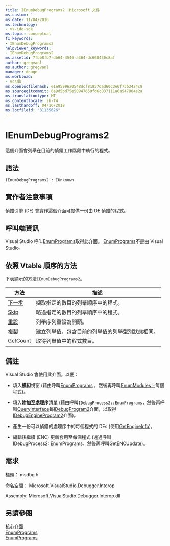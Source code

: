 ```yaml
---
title: IEnumDebugPrograms2 |Microsoft 文件
ms.custom: ''
ms.date: 11/04/2016
ms.technology:
- vs-ide-sdk
ms.topic: conceptual
f1_keywords:
- IEnumDebugPrograms2
helpviewer_keywords:
- IEnumDebugPrograms2
ms.assetid: 7fbb8fb7-db64-4546-a364-dc668430c8af
author: gregvanl
ms.author: gregvanl
manager: douge
ms.workload:
- vssdk
ms.openlocfilehash: e1e95996a0548dcf81957dad60c3e6f73b3424c8
ms.sourcegitcommit: 6a9d5bd75e50947659fd6c837111a6a547884e2a
ms.translationtype: MT
ms.contentlocale: zh-TW
ms.lasthandoff: 04/16/2018
ms.locfileid: "31135626"
---
```

# <a name="ienumdebugprograms2"></a>IEnumDebugPrograms2
這個介面會列舉在目前的偵錯工作階段中執行的程式。  
  
## <a name="syntax"></a>語法  
  
```  
IEnumDebugPrograms2 : IUnknown  
```  
  
## <a name="notes-for-implementers"></a>實作者注意事項  
 偵錯引擎 (DE) 會實作這個介面可提供一份由 DE 偵錯的程式。  
  
## <a name="notes-for-callers"></a>呼叫端資訊  
 Visual Studio 呼叫[EnumPrograms](../../../extensibility/debugger/reference/idebugprocess2-enumprograms.md)取得此介面。 [EnumPrograms](../../../extensibility/debugger/reference/idebugengine2-enumprograms.md)不是由 Visual Studio。  
  
## <a name="methods-in-vtable-order"></a>依照 Vtable 順序的方法  
 下表顯示的方法`IEnumDebugPrograms2`。  
  
|方法|描述|  
|------------|-----------------|  
|[下一步](../../../extensibility/debugger/reference/ienumdebugprograms2-next.md)|擷取指定的數目的列舉順序中的程式。|  
|[Skip](../../../extensibility/debugger/reference/ienumdebugprograms2-skip.md)|略過指定的數目的列舉順序中的程式。|  
|[重設](../../../extensibility/debugger/reference/ienumdebugprograms2-reset.md)|列舉序列重設為開頭。|  
|[複製](../../../extensibility/debugger/reference/ienumdebugprograms2-clone.md)|建立列舉值，包含目前的列舉值的列舉型別狀態相同。|  
|[GetCount](../../../extensibility/debugger/reference/ienumdebugprograms2-getcount.md)|取得列舉值中的程式數目。|  
  
## <a name="remarks"></a>備註  
 Visual Studio 會使用此介面，以便：  
  
-   填入**模組**視窗 (藉由呼叫[EnumPrograms](../../../extensibility/debugger/reference/idebugprocess2-enumprograms.md) ，然後再呼叫[EnumModules](../../../extensibility/debugger/reference/idebugprogram2-enummodules.md)上每個程式)。  
  
-   填入**附加至處理序**清單 (藉由呼叫`IDebugProcess2::EnumPrograms`，然後再呼叫[QueryInterface](/cpp/atl/queryinterface)每[IDebugProgram2](../../../extensibility/debugger/reference/idebugprogram2.md)介面，以取得[IDebugEngineProgram2](../../../extensibility/debugger/reference/idebugengineprogram2.md)介面)。  
  
-   產生一份可以偵錯的處理序中的每個程式的 DEs (使用[GetEngineInfo](../../../extensibility/debugger/reference/idebugprogram2-getengineinfo.md))。  
  
-   編輯後繼續 (ENC) 更新套用至每個程式 (透過呼叫 IDebugProcess2::EnumPrograms，然後再呼叫[GetENCUpdate](../../../extensibility/debugger/reference/idebugprogram2-getencupdate.md))。  
  
## <a name="requirements"></a>需求  
 標頭： msdbg.h  
  
 命名空間： Microsoft.VisualStudio.Debugger.Interop  
  
 Assembly: Microsoft.VisualStudio.Debugger.Interop.dll  
  
## <a name="see-also"></a>另請參閱  
 [核心介面](../../../extensibility/debugger/reference/core-interfaces.md)   
 [EnumPrograms](../../../extensibility/debugger/reference/idebugengine2-enumprograms.md)   
 [EnumPrograms](../../../extensibility/debugger/reference/idebugprocess2-enumprograms.md)